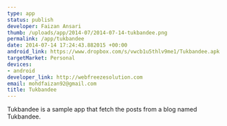 ```yaml
--- 
type: app
status: publish
developer: Faizan Ansari
thumb: /uploads/app/2014-07/2014-07-14-tukbandee.png
permalink: /app/tukbandee
date: 2014-07-14 17:24:43.882015 +00:00
android_link: https://www.dropbox.com/s/vwcb1u5thlv9me1/Tukbandee.apk
targetMarket: Personal
devices: 
- android
developer_link: http://webfreezesolution.com
email: mohdfaizan92@gmail.com
title: Tukbandee
---
```


Tukbandee is a sample app that fetch the posts from a blog named Tukbandee.
